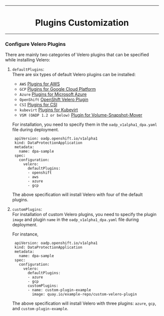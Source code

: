 <hr style="height:1px;border:none;color:#333;">
<h1 align="center">Plugins Customization</h1>
<hr style="height:1px;border:none;color:#333;">

### Configure Velero Plugins

There are mainly two categories of Velero plugins that can be specified while 
installing Velero:

1. `defaultPlugins`:<br>
   There are six types of default Velero plugins can be installed: 
   - `AWS` [Plugins for AWS
](https://github.com/vmware-tanzu/velero-plugin-for-aws)
   - `GCP` [Plugins for Google Cloud Platform](https://github.com/vmware-tanzu/velero-plugin-for-gcp)
   - `Azure` [Plugins for Microsoft Azure](https://github.com/vmware-tanzu/velero-plugin-for-microsoft-azure)
   - `OpenShift` [OpenShift Velero Plugin](https://github.com/openshift/openshift-velero-plugin)
   - `CSI` [Plugins for CSI](https://github.com/vmware-tanzu/velero-plugin-for-csi)
   - `kubevirt` [Plugins for Kubevirt](https://github.com/kubevirt/kubevirt-velero-plugin)
   - `VSM (OADP 1.2 or below)` [Plugin for Volume-Snapshot-Mover](https://github.com/migtools/velero-plugin-for-vsm)

   For installation, 
   you need to specify them in the `oadp_v1alpha1_dpa.yaml` file 
   during deployment.

   ```
    apiVersion: oadp.openshift.io/v1alpha1
    kind: DataProtectionApplication
    metadata:
      name: dpa-sample
    spec:
      configuration:
        velero:
          defaultPlugins:
          - openshift
          - aws
          - azure
          - gcp
   ```
   The above specification will install Velero with four of the default plugins.
   
2. `customPlugins`:<br>
   For installation of custom Velero plugins, you need to specify the plugin 
   `image` and plugin `name` in the `oadp_v1alpha1_dpa.yaml` file during 
   deployment.

   For instance, 
   ```
    apiVersion: oadp.openshift.io/v1alpha1
    kind: DataProtectionApplication
    metadata:
      name: dpa-sample
    spec:
      configuration:
        velero:
          defaultPlugins:
          - azure
          - gcp
          customPlugins:
          - name: custom-plugin-example
            image: quay.io/example-repo/custom-velero-plugin
   ```
   The above specification will install Velero with three plugins: 
   `azure`, `gcp`, and `custom-plugin-example`.
